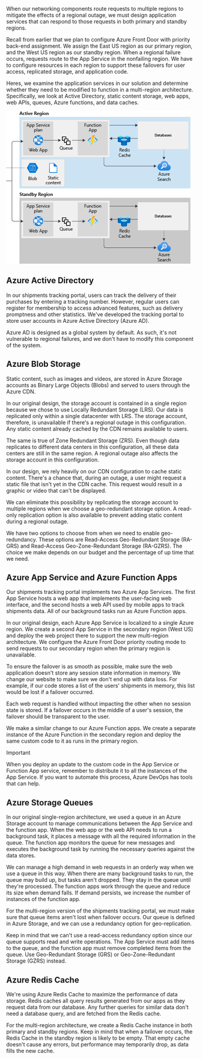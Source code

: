 When our networking components route requests to multiple regions to mitigate the effects of a regional outage, we must design application services that can respond to those requests in both primary and standby regions.

Recall from earlier that we plan to configure Azure Front Door with priority back-end assignment. We assign the East US region as our primary region, and the West US region as our standby region. When a regional failure occurs, requests route to the App Service in the nonfailing region. We have to configure resources in each region to support these failovers for user access, replicated storage, and application code.

Heres, we examine the application services in our solution and determine whether they need to be modified to function in a multi-region architecture. Specifically, we look at Active Directory, static content storage, web apps, web APIs, queues, Azure functions, and data caches.

![A diagram showing a multi-region architecture app services.](../media/4-multi-region-web-app-services.png)

## Azure Active Directory

In our shipments tracking portal, users can track the delivery of their purchases by entering a tracking number. However, regular users can register for membership to access advanced features, such as delivery promptness and other statistics. We've developed the tracking portal to store user accounts in Azure Active Directory (Azure AD).

Azure AD is designed as a global system by default. As such, it's not vulnerable to regional failures, and we don't have to modify this component of the system.

## Azure Blob Storage

Static content, such as images and videos, are stored in Azure Storage accounts as Binary Large Objects (Blobs) and served to users through the Azure CDN.

In our original design, the storage account is contained in a single region because we chose to use Locally Redundant Storage (LRS). Our data is replicated only within a single datacenter with LRS. The storage account, therefore, is unavailable if there's a regional outage in this configuration. Any static content already cached by the CDN remains available to users.

The same is true of Zone Redundant Storage (ZRS). Even though data replicates to different data centers in this configuration, all these data centers are still in the same region. A regional outage also affects the storage account in this configuration.

In our design, we rely heavily on our CDN configuration to cache static content. There's a chance that, during an outage, a user might request a static file that isn't yet in the CDN cache. This request would result in a graphic or video that can't be displayed.

We can eliminate this possibility by replicating the storage account to multiple regions when we choose a geo-redundant storage option. A read-only replication option is also available to prevent adding static content during a regional outage.

We have two options to choose from when we need to enable geo-redundancy. These options are Read-Access Geo-Redundant Storage (RA-GRS) and Read-Access Geo-Zone-Redundant Storage (RA-GZRS). The choice we make depends on our budget and the percentage of up time that we need.

## Azure App Service and Azure Function Apps

Our shipments tracking portal implements two Azure App Services. The first App Service hosts a web app that implements the user-facing web interface, and the second hosts a web API used by mobile apps to track shipments data. All of our background tasks run as Azure Function apps.

In our original design, each Azure App Service is localized to a single Azure region. We create a second App Service in the secondary region (West US) and deploy the web project there to support the new multi-region architecture. We configure the Azure Front Door priority routing mode to send requests to our secondary region when the primary region is unavailable.

To ensure the failover is as smooth as possible, make sure the web application doesn't store any session state information in memory. We change our website to make sure we don't end up with data loss. For example, if our code stores a list of the users' shipments in memory, this list would be lost if a failover occurred.

Each web request is handled without impacting the other when no session state is stored. If a failover occurs in the middle of a user's session, the failover should be transparent to the user.

We make a similar change to our Azure Function apps. We create a separate instance of the Azure Function in the secondary region and deploy the same custom code to it as runs in the primary region.

> [!IMPORTANT]
> When you deploy an update to the custom code in the App Service or Function App service, remember to distribute it to all the instances of the App Service. If you want to automate this process, Azure DevOps has tools that can help.

## Azure Storage Queues

In our original single-region architecture, we used a queue in an Azure Storage account to manage communications between the App Service and the function app. When the web app or the web API needs to run a background task, it places a message with all the required information in the queue. The function app monitors the queue for new messages and executes the background task by running the necessary queries against the data stores.

We can manage a high demand in web requests in an orderly way when we use a queue in this way. When there are many background tasks to run, the queue may build up, but tasks aren't dropped. They stay in the queue until they're processed. The function apps work through the queue and reduce its size when demand falls. If demand persists, we increase the number of instances of the function app.

For the multi-region version of the shipments tracking portal, we must make sure that queue items aren't lost when failover occurs. Our queue is defined in Azure Storage, and we can use a redundancy option for geo-replication.

Keep in mind that we can't use a read-access redundancy option since our queue supports read and write operations. The App Service must add items to the queue, and the function app must remove completed items from the queue. Use Geo-Redundant Storage (GRS) or Geo-Zone-Redundant Storage (GZRS) instead.

## Azure Redis Cache

We're using Azure Redis Cache to maximize the performance of data storage. Redis caches all query results generated from our apps as they request data from our database. Any further queries for similar data don't need a database query, and are fetched from the Redis cache.

For the multi-region architecture, we create a Redis Cache instance in both primary and standby regions. Keep in mind that when a failover occurs, the Redis Cache in the standby region is likely to be empty. That empty cache doesn't cause any errors, but performance may temporarily drop, as data fills the new cache.
